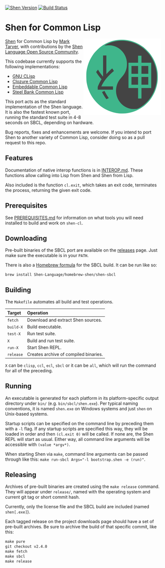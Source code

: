 [![Shen Version](https://img.shields.io/badge/shen-21.1-blue.svg)](https://github.com/Shen-Language)
[![Build Status](https://travis-ci.org/Shen-Language/shen-cl.svg?branch=master)](https://travis-ci.org/Shen-Language/shen-cl)

# Shen for Common Lisp

<img src="https://raw.githubusercontent.com/Shen-Language/shen-cl/master/assets/logo.png" align="right">

[Shen](http://www.shenlanguage.org) for Common Lisp by [Mark Tarver](http://marktarver.com/), with contributions by the [Shen Language Open Source Community](https://github.com/Shen-Language).

This codebase currently supports the following implementations:

  * [GNU CLisp](http://www.clisp.org/)
  * [Clozure Common Lisp](http://ccl.clozure.com/)
  * [Embeddable Common Lisp](https://common-lisp.net/project/ecl/)
  * [Steel Bank Common Lisp](http://www.sbcl.org/)

This port acts as the standard implementation of the Shen language. It is also the fastest known port, running the standard test suite in 4-8 seconds on SBCL, depending on hardware.

Bug reports, fixes and enhancements are welcome. If you intend to port Shen to another variety of Common Lisp, consider doing so as a pull request to this repo.

## Features

Documentation of native interop functions is in [INTEROP.md](INTEROP.md). These functions allow calling into Lisp from Shen and Shen from Lisp.

Also included is the function `cl.exit`, which takes an exit code, terminates the process, returning the given exit code.

## Prerequisites

See [PREREQUISITES.md](PREREQUISITES.md) for information on what tools you will need installed to build and work on `shen-cl`.

## Downloading

Pre-built binaries of the SBCL port are available on the [releases](https://github.com/Shen-Language/shen-cl/releases) page. Just make sure the executable is in your `PATH`.

There is also a [Homebrew formula](https://github.com/Shen-Language/homebrew-shen/blob/master/Formula/shen-sbcl.rb) for the SBCL build. It can be run like so:

```shell
brew install Shen-Language/homebrew-shen/shen-sbcl
```

## Building

The `Makefile` automates all build and test operations.

| Target    | Operation                             |
|:----------|:--------------------------------------|
| `fetch`   | Download and extract Shen sources.    |
| `build-X` | Build executable.                     |
| `test-X`  | Run test suite.                       |
| `X`       | Build and run test suite.             |
| `run-X`   | Start Shen REPL.                      |
| `release` | Creates archive of compiled binaries. |

`X` can be `clisp`, `ccl`, `ecl`, `sbcl` or it can be `all`, which will run the command for all of the preceding.

## Running

An executable is generated for each platform in its platform-specific output directory under `bin/` (e.g. `bin/sbcl/shen.exe`). Per typical naming conventions, it is named `shen.exe` on Windows systems and just `shen` on Unix-based systems.

Startup scripts can be specified on the command line by preceding them with a `-l` flag. If any startup scripts are specified this way, they will be loaded in order and then `(cl.exit 0)` will be called. If none are, the Shen REPL will start as usual. Either way, all command line arguments will be accessible with `(value *argv*)`.

When starting Shen via `make`, command line arguments can be passed through like this: `make run-sbcl Args="-l bootstrap.shen -e (run)"`.

## Releasing

Archives of pre-built binaries are created using the `make release` command. They will appear under `release/`, named with the operating system and current git tag or short commit hash.

Currently, only the license file and the SBCL build are included (named `shen[.exe]`).

Each tagged release on the project downloads page should have a set of pre-built archives. Be sure to archive the build of that specific commit, like this:

```shell
make pure
git checkout v2.4.0
make fetch
make sbcl
make release
```
